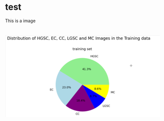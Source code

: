 # test

This is a image

# ![randomforest](https://github.com/stemgene/Fine-grained-Visual-Classification-Ovarian-Cancer-Subtype-Classification/blob/5a5e28caa73c11ab8c0e7dd80c82e1a36cbc2b7f/distribution%20of%20sub%20cagetory.png)
